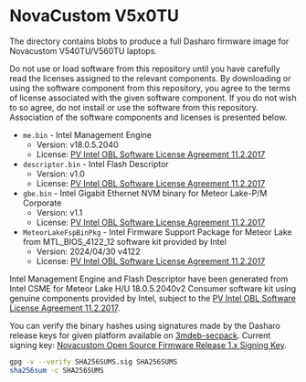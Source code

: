 # NovaCustom V5x0TU

The directory contains blobs to produce a full Dasharo firmware image
for Novacustom V540TU/V560TU laptops.

Do not use or load software from this repository until you have carefully read
the licenses assigned to the relevant components. By downloading or using the
software component from this repository, you agree to the terms of license
associated with the given software component. If you do not wish to so agree,
do not install or use the software from this repository. Association of the
software components and licenses is presented below.

* `me.bin` - Intel Management Engine
  * Version: v18.0.5.2040
  * License: [PV Intel OBL Software License Agreement 11.2.2017][INTEL SLA]
* `descriptor.bin` - Intel Flash Descriptor
  * Version: v1.0
  * License: [PV Intel OBL Software License Agreement 11.2.2017][INTEL SLA]
* `gbe.bin` - Intel Gigabit Ethernet NVM binary for Meteor Lake-P/M Corporate
  * Version: v1.1
  * License: [PV Intel OBL Software License Agreement 11.2.2017][INTEL SLA]
* `MeteorLakeFspBinPkg` - Intel Firmware Support Package for Meteor Lake from
  MTL_BIOS_4122_12 software kit provided by Intel
  * Version: 2024/04/30 v4122
  * License: [PV Intel OBL Software License Agreement 11.2.2017][INTEL SLA]

Intel Management Engine and Flash Descriptor have been generated from Intel
CSME for Meteor Lake H/U 18.0.5.2040v2 Consumer software kit using genuine
components provided by Intel, subject to the
[PV Intel OBL Software License Agreement 11.2.2017][INTEL SLA].

You can verify the binary hashes using signatures made by the Dasharo release
keys for given platform available on [3mdeb-secpack](https://github.com/3mdeb/3mdeb-secpack).
Current signing key:
[Novacustom Open Source Firmware Release 1.x Signing Key][KEY].

```bash
gpg -v --verify SHA256SUMS.sig SHA256SUMS
sha256sum -c SHA256SUMS
```

[INTEL SLA]: ../../licenses/pv%20intel%20obl%20software%20license%20agreement%2011.2.2017.pdf
[KEY]: https://github.com/3mdeb/3mdeb-secpack/blob/master/customer-keys/novacustom/dasharo-release-0.9.x-for-novacustom-signing-key.asc
